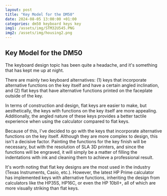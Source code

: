 ```yaml
---
layout: post
title: "Key Model for the DM50"
date: 2024-08-05 13:00:00 +01:00
categories: dm50 keyboard keys key
img1: /assets/img/STM32U545.PNG
img2: /assets/img/housing2.png
---
```


## Key Model for the DM50

The keyboard design topic has been quite a headache, and it's something that has kept me up at night.

There are mainly two keyboard alternatives: (1) keys that incorporate alternative functions on the key itself and have a certain angled inclination, and (2) flat keys that have alternative functions printed on the faceplate outside of the key.

In terms of construction and design, flat keys are easier to make, but aesthetically, the keys with functions on the key itself are more appealing. Additionally, the angled nature of these keys provides a better tactile experience when using the calculator compared to flat keys.

Because of this, I've decided to go with the keys that incorporate alternative functions on the key itself. Although they are more complex to design, this isn't a decisive factor. Painting the functions for the key finish will be necessary, but with the resolution of SLA 3D printers, and since the functions will be engraved, it will simply be a matter of filling the indentations with ink and cleaning them to achieve a professional result.

It's worth noting that flat key designs are the most used in the industry (Texas Instruments, Casio, etc.). However, the latest HP Prime calculator has implemented keys with alternative functions, inheriting the design from calculators like the HP35S, HP16C, or even the HP 10bII+, all of which are more visually striking than flat keys.